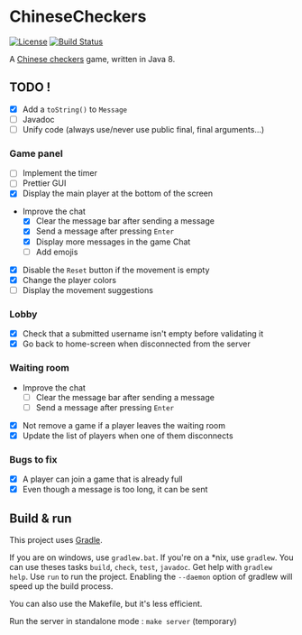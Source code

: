 # ChineseCheckers
[![License](http://img.shields.io/badge/License-MIT-brightgreen.svg)](LICENSE)
[![Build Status](https://travis-ci.org/CopyrightInfringement/ChineseCheckers.svg?branch=master)](https://travis-ci.org/CopyrightInfringement/ChineseCheckers)

A [Chinese checkers](https://en.wikipedia.org/wiki/Chinese_checkers) game, written in Java 8.

## TODO !
- [x] Add a `toString()` to `Message`
- [ ] Javadoc
- [ ] Unify code (always use/never use public final, final arguments...)

### Game panel
- [ ] Implement the timer
- [ ] Prettier GUI
- [x] Display the main player at the bottom of the screen
- Improve the chat
    - [x] Clear the message bar after sending a message
    - [x] Send a message after pressing `Enter`
    - [x] Display more messages in the game Chat
    - [ ] Add emojis
- [x] Disable the `Reset` button if the movement is empty
- [x] Change the player colors
- [ ] Display the movement suggestions

### Lobby
- [x] Check that a submitted username isn't empty before validating it
- [x] Go back to home-screen when disconnected from the server

### Waiting room
- Improve the chat
    - [ ] Clear the message bar after sending a message
    - [ ] Send a message after pressing `Enter`
- [x] Not remove a game if a player leaves the waiting room
- [x] Update the list of players when one of them disconnects

### Bugs to fix
- [x] A player can join a game that is already full
- [x] Even though a message is too long, it can be sent

## Build & run
This project uses [Gradle](https://gradle.org/).  

If you are on windows, use `gradlew.bat`. If you're on a \*nix, use `gradlew`.
You can use theses tasks `build`, `check`, `test`, `javadoc`. Get help with `gradlew help`.
Use `run` to run the project. Enabling the `--daemon` option of gradlew will speed up the build process.

You can also use the Makefile, but it's less efficient.

Run the server in standalone mode : `make server` (temporary)
